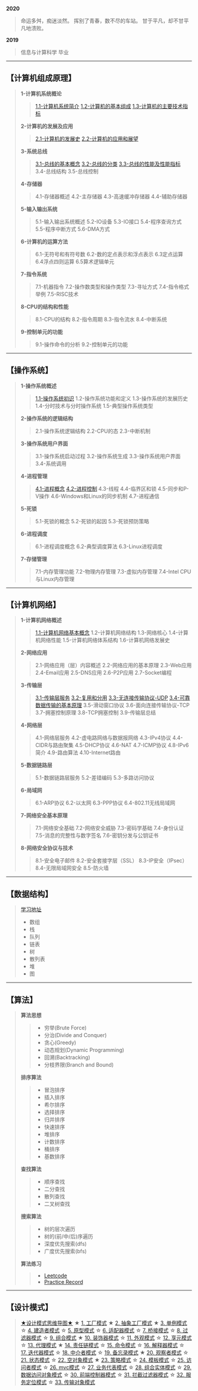 **2020**
> 命运多舛，痴迷淡然。
> 挥别了青春，数不尽的车站。
> 甘于平凡，却不甘平凡地溃败。

**2019**
> 信息与计算科学
> 毕业


---

## 【计算机组成原理】

> **1-计算机系统概论**
>> [1.1-计算机系统简介](https://www.cnblogs.com/quaint/articles/12532117.html)
>> [1.2-计算机的基本组成](https://www.cnblogs.com/quaint/articles/12533296.html)
>> [1.3-计算机的主要技术指标](https://www.cnblogs.com/quaint/articles/12533815.html)
>
> **2-计算机的发展及应用**
>> [2.1-计算机的发展史](https://www.cnblogs.com/quaint/articles/12538906.html)
>> [2.2-计算机的应用和展望](https://www.cnblogs.com/quaint/articles/12538980.html)
>
> **3-系统总线**
>> [3.1-总线的基本概念](https://www.cnblogs.com/quaint/articles/12595465.html)
>> [3.2-总线的分类](https://www.cnblogs.com/quaint/articles/12595608.html)
>> [3.3-总线的性能及性能指标](https://www.cnblogs.com/quaint/articles/12595716.html)
>> 3.4-总线结构
>> 3.5-总线控制
>
> **4-存储器**
>> 4.1-存储器概述
>> 4.2-主存储器
>> 4.3-高速缓冲存储器
>> 4.4-辅助存储器
>
> **5-输入输出系统**
>> 5.1-输入输出系统概述
>> 5.2-IO设备
>> 5.3-IO接口
>> 5.4-程序查询方式
>> 5.5-程序中断方式
>> 5.6-DMA方式
>
> **6-计算机的运算方法**
>> 6.1-无符号和有符号数
>> 6.2-数的定点表示和浮点表示
>> 6.3定点运算
>> 6.4浮点四则运算
>> 6.5算术逻辑单元
>
> **7-指令系统**
>> 7.1-机器指令
>> 7.2-操作数类型和操作类型
>> 7.3-寻址方式
>> 7.4-指令格式举例
>> 7.5-RISC技术
>
> **8-CPU的结构和性能**
>> 8.1-CPU的结构
>> 8.2-指令周期
>> 8.3-指令流水
>> 8.4-中断系统
>
> **9-控制单元的功能**
>> 9.1-操作命令的分析
>> 9.2-控制单元的功能

---

## 【操作系统】

> **1-操作系统概述**
>> [1.1-操作系统初识](https://www.cnblogs.com/quaint/articles/12535029.html)
>> 1.2-操作系统功能和定义
>> 1.3-操作系统的发展历史
>> 1.4-分时技术与分时操作系统
>> 1.5-典型操作系统类型
>
> **2-操作系统的逻辑结构**
>> 2.1-操作系统逻辑结构
>> 2.2-CPU的态
>> 2.3-中断机制
>
> **3-操作系统用户界面**
>> 3.1-操作系统启动过程
>> 3.2-操作系统生成
>> 3.3-操作系统用户界面
>> 3.4-系统调用
>
> **4-进程管理**
>> [4.1-进程概念](https://www.cnblogs.com/quaint/articles/12539937.html)
>> [4.2-进程控制](https://www.cnblogs.com/quaint/articles/12540603.html)
>> 4.3-线程
>> 4.4-临界区和锁
>> 4.5-同步和P-V操作
>> 4.6-Windows和Linux的同步机制
>> 4.7-进程通信
>
> **5-死锁**
>> 5.1-死锁的概念
>> 5.2-死锁的起因
>> 5.3-死锁预防策略
>
> **6-进程调度**
>> 6.1-进程调度概念
>> 6.2-典型调度算法
>> 6.3-Linux进程调度
>
> **7-存储管理**
>> 7.1-内存管理功能
>> 7.2-物理内存管理
>> 7.3-虚拟内存管理
>> 7.4-Intel CPU与Linux内存管理


---

## 【计算机网络】

> **1-计算机网络概述**
>> [1.1-计算机网络基本概念](https://www.cnblogs.com/quaint/articles/12534943.html)
>> 1.2-计算机网络结构
>> 1.3-网络核心
>> 1.4-计算机网络性能
>> 1.5-计算机网络体系结构
>> 1.6-计算机网络发展史
>
> **2-网络应用**
>> 2.1-网络应用（层）内容概述
>> 2.2-网络应用的基本原理
>> 2.3-Web应用
>> 2.4-Email应用
>> 2.5-DNS应用
>> 2.6-P2P应用
>> 2.7-Socket编程
>
> **3-传输层**
>> [3.1-传输层服务](https://www.cnblogs.com/quaint/articles/12534765.html)
>> [3.2-复用和分用](https://www.cnblogs.com/quaint/articles/12545195.html)
>> [3.3-无连接传输协议-UDP](https://www.cnblogs.com/quaint/articles/12545813.html)
>> [3.4-可靠数据传输的基本原理](https://www.cnblogs.com/quaint/articles/12548262.html)
>> 3.5-滑动窗口协议
>> 3.6-面向连接传输协议-TCP
>> 3.7-拥塞控制原理
>> 3.8-TCP拥塞控制
>> 3.9-传输层总结
>
> **4-网络层**
>> 4.1-网络层服务
>> 4.2-虚电路网络与数据报网络
>> 4.3-IPv4协议
>> 4.4-CIDR与路由聚集
>> 4.5-DHCP协议
>> 4.6-NAT
>> 4.7-ICMP协议
>> 4.8-IPv6简介
>> 4.9-路由算法
>> 4.10-Internet路由
>
> **5-数据链路层**
>> 5.1-数据链路层服务
>> 5.2-差错编码
>> 5.3-多路访问协议
>
> **6-局域网**
>> 6.1-ARP协议
>> 6.2-以太网
>> 6.3-PPP协议
>> 6.4-802.11无线局域网
>
> **7-网络安全基本原理**
>> 7.1-网络安全基础
>> 7.2-网络安全威胁
>> 7.3-密码学基础
>> 7.4-身份认证
>> 7.5-消息的完整性与数字签名
>> 7.6-密钥分发与公钥证书
>
> **8-网络安全协议与技术**
>> 8.1-安全电子邮件
>> 8.2-安全套接字层（SSL）
>> 8.3-IP安全（IPsec）
>> 8.4-无限局域网安全
>> 8.5-防火墙

---

## 【数据结构】

> <a href="https://visualgo.net/zh" target="_blank">学习地址</a>
> - 数组
> - 栈
> - 队列
> - 链表
> - 树
> - 散列表
> - 堆
> - 图

---

## 【算法】

> **算法思想**
>> - 穷举(Brute Force)
>> - 分治(Divide and Conquer)
>> - 贪心(Greedy)
>> - 动态规划(Dynamic Programming)
>> - 回溯(Backtracking)
>> - 分枝界限(Branch and Bound)
>
> **排序算法**
>> - 冒泡排序
>> - 插入排序
>> - 希尔排序
>> - 选择排序
>> - 归并排序
>> - 快速排序
>> - 堆排序
>> - 计数排序
>> - 桶排序
>> - 基数排序
>
> **查找算法**
>> - 顺序查找
>> - 二分查找
>> - 散列查找
>> - 二叉树查找
>
> **搜索算法**
>> - 树的层次遍历
>> - 树的(前/中/后)序遍历
>> - 深度优先搜索(dfs)
>> - 广度优先搜索(bfs)
>
> **算法练习**
>> - <a href="https://leetcode-cn.com/" target="_blank">Leetcode</a>
>> - <a href="https://github.com/quaintclever/Java-SP" target="_blank">Practice Record</a>

---

## 【设计模式】
> <a href="https://github.com/quaintclever/Java-SP/tree/master/study-design-pattern/src/main/resources" target="_blank">★设计模式思维导图★</a>
>  ★ <a href="https://www.runoob.com/design-pattern/factory-pattern.html" target="_blank">1. 工厂模式</a>
>  ★ <a href="https://www.runoob.com/design-pattern/abstract-factory-pattern.html" target="_blank">2. 抽象工厂模式</a>
>  ★ <a href="https://www.runoob.com/design-pattern/singleton-pattern.html" target="_blank">3. 单例模式</a>
>  ☆ <a href="https://www.runoob.com/design-pattern/builder-pattern.html" target="_blank">4. 建造者模式</a>
>  ☆ <a href="https://www.runoob.com/design-pattern/prototype-pattern.html" target="_blank">5. 原型模式</a>
>  ☆ <a href="https://www.runoob.com/design-pattern/adapter-pattern.html" target="_blank">6. 适配器模式</a>
>  ☆ <a href="https://www.runoob.com/design-pattern/bridge-pattern.html" target="_blank">7. 桥接模式</a>
>  ☆ <a href="https://www.runoob.com/design-pattern/filter-pattern.html" target="_blank">8. 过滤器模式</a>
>  ☆ <a href="https://www.runoob.com/design-pattern/composite-pattern.html" target="_blank">9. 组合模式</a>
>  ★ <a href="https://www.runoob.com/design-pattern/decorator-pattern.html" target="_blank">10. 装饰器模式</a>
>  ☆ <a href="https://www.runoob.com/design-pattern/facade-pattern.html" target="_blank">11. 外观模式</a>
>  ☆ <a href="https://www.runoob.com/design-pattern/flyweight-pattern.html" target="_blank">12. 享元模式</a>
>  ☆ <a href="https://www.runoob.com/design-pattern/proxy-pattern.html" target="_blank">13. 代理模式</a>
>  ★ <a href="https://www.runoob.com/design-pattern/chain-of-responsibility-pattern.html" target="_blank">14. 责任链模式</a>
>  ☆ <a href="https://www.runoob.com/design-pattern/command-pattern.html" target="_blank">15. 命令模式</a>
>  ☆ <a href="https://www.runoob.com/design-pattern/interpreter-pattern.html" target="_blank">16. 解释器模式</a>
>  ☆ <a href="https://www.runoob.com/design-pattern/iterator-pattern.html" target="_blank">17. 迭代器模式</a>
>  ☆ <a href="https://www.runoob.com/design-pattern/mediator-pattern.html" target="_blank">18. 中介者模式</a>
>  ☆ <a href="https://www.runoob.com/design-pattern/memento-pattern.html" target="_blank">19. 备忘录模式</a>
>  ★ <a href="https://www.runoob.com/design-pattern/observer-pattern.html" target="_blank">20. 观察者模式</a>
>  ☆ <a href="https://www.runoob.com/design-pattern/state-pattern.html" target="_blank">21. 状态模式</a>
>  ☆ <a href="https://www.runoob.com/design-pattern/null-object-pattern.html" target="_blank">22. 空对象模式</a>
>  ★ <a href="https://www.runoob.com/design-pattern/strategy-pattern.html" target="_blank">23. 策略模式</a>
>  ☆ <a href="https://www.runoob.com/design-pattern/template-pattern.html" target="_blank">24. 模板模式</a>
>  ☆ <a href="https://www.runoob.com/design-pattern/visitor-pattern.html" target="_blank">25. 访问者模式</a>
>  ☆ <a href="https://www.runoob.com/design-pattern/mvc-pattern.html" target="_blank">26. mvc模式</a>
>  ☆ <a href="https://www.runoob.com/design-pattern/business-delegate-pattern.html" target="_blank">27. 业务代表模式</a>
>  ☆ <a href="https://www.runoob.com/design-pattern/composite-entity-pattern.html" target="_blank">28. 组合实体模式</a>
>  ☆ <a href="https://www.runoob.com/design-pattern/data-access-object-pattern.html" target="_blank">29. 数据访问对象模式</a>
>  ☆ <a href="https://www.runoob.com/design-pattern/front-controller-pattern.html" target="_blank">30. 前端控制器模式</a>
>  ☆ <a href="https://www.runoob.com/design-pattern/intercepting-filter-pattern.html" target="_blank">31. 拦截过滤器模式</a>
>  ☆ <a href="https://www.runoob.com/design-pattern/service-locator-pattern.html" target="_blank">32. 服务定位模式</a>
>  ☆ <a href="https://www.runoob.com/design-pattern/transfer-object-pattern.html" target="_blank">33. 传输对象模式</a>
